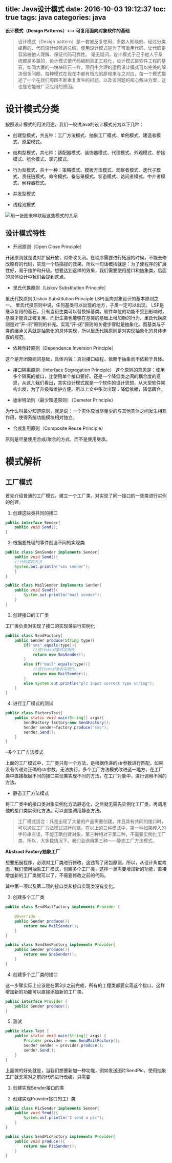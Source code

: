 title: Java设计模式
date: 2016-10-03 19:12:37
toc: true
tags: java
categories: java
---

**设计模式（Design Patterns）<——> 可复用面向对象软件的基础**

>设计模式（Design pattern）是一套被反复使用、多数人知晓的、经过分类编目的、代码设计经验的总结。使用设计模式是为了可重用代码、让代码更容易被他人理解、保证代码可靠性。 毫无疑问，设计模式于己于他人于系统都是多赢的，设计模式使代码编制真正工程化，设计模式是软件工程的基石，如同大厦的一块块砖石一样。项目中合理的运用设计模式可以完美的解决很多问题，每种模式在现在中都有相应的原理来与之对应，每一个模式描述了一个在我们周围不断重复发生的问题，以及该问题的核心解决方案，这也是它能被广泛应用的原因。


# 设计模式分类 #

按照设计模式的用法用途，我们一般讲java的设计模式分为以下几种：

- 创建型模式，共五种：工厂方法模式、抽象工厂模式、单例模式、建造者模式、原型模式。

- 结构型模式，共七种：适配器模式、装饰器模式、代理模式、外观模式、桥接模式、组合模式、享元模式。

<!--more-->

- 行为型模式，共十一种：策略模式、模板方法模式、观察者模式、迭代子模式、责任链模式、命令模式、备忘录模式、状态模式、访问者模式、中介者模式、解释器模式。

- 并发型模式

- 线程池模式


![用一张图来串联起这些模式的关系](http://dl.iteye.com/upload/attachment/0083/1179/57a92d42-4d84-3aa9-a8b9-63a0b02c2c36.jpg)


## 设计模式特性 ##

- 开闭原则（Open Close Principle）

开闭原则就是说对扩展开放，对修改关闭。在程序需要进行拓展的时候，不能去修改原有的代码，实现一个热插拔的效果。所以一句话概括就是：为了使程序的扩展性好，易于维护和升级。想要达到这样的效果，我们需要使用接口和抽象类，后面的具体设计中我们会提到这点。

- 里氏代换原则（Liskov Substitution Principle）

里氏代换原则(Liskov Substitution Principle LSP)面向对象设计的基本原则之一。 里氏代换原则中说，任何基类可以出现的地方，子类一定可以出现。 LSP是继承复用的基石，只有当衍生类可以替换掉基类，软件单位的功能不受到影响时，基类才能真正被复用，而衍生类也能够在基类的基础上增加新的行为。里氏代换原则是对“开-闭”原则的补充。实现“开-闭”原则的关键步骤就是抽象化。而基类与子类的继承关系就是抽象化的具体实现，所以里氏代换原则是对实现抽象化的具体步骤的规范。

- 依赖倒转原则（Dependence Inversion Principle）

这个是开闭原则的基础，具体内容：真对接口编程，依赖于抽象而不依赖于具体。
- 接口隔离原则（Interface Segregation Principle）
这个原则的意思是：使用多个隔离的接口，比使用单个接口要好。还是一个降低类之间的耦合度的意思，从这儿我们看出，其实设计模式就是一个软件的设计思想，从大型软件架构出发，为了升级和维护方便。所以上文中多次出现：降低依赖，降低耦合。

- 迪米特法则（最少知道原则）（Demeter Principle）

为什么叫最少知道原则，就是说：一个实体应当尽量少的与其他实体之间发生相互作用，使得系统功能模块相对独立。

- 合成复用原则（Composite Reuse Principle）

原则是尽量使用合成/聚合的方式，而不是使用继承。


# 模式解析 #

## 工厂模式 ##

首先介绍普通的工厂模式，建立一个工厂类，对实现了同一接口的一些类进行实例的创建。

1. 创建这些类共同的接口

```java
public interface Sender{
	public void Send();
}
```

2. 根据要处理的事件创造不同的实现类

```java
public class SmsSender implements Sender{
	public void Send(){
	//分别实现方法
	System.out.println("sms sender");
	}
}

public class MailSender implements Sender{
	public void Send(){
		System.out.println("mail sender");
	}
}
```

3. 创建接口的工厂类

工厂类负责对实现了接口的实现类进行实例化

```java
public class SendFactory{
	public Sender produce(String type){
		if("sms".equals(type)){
			//进行sms对象的实例化
			return new SmsSender();
		}
		else if("mail".equals(type)){
			//进行sms对象的实例化
			return new MailSender();
		}
		else System.out.println("plz input correct type string");
	}
}
```

4. 进行工厂模式的测试

```java
public class FactoryTest{
	public static void main(String[] args){
		SendFactory factory=new SendFactory();
		Sender sender=factory.produce("sms");
		sender.Send();
	}
}
```

-多个工厂方法模式

上面的工厂模式中，工厂类只有一个方法，是根据传递的str参数进行匹配，如果没有传递对正确的str参数，无法执行。多个工厂方法模式改进这一地方，在工厂类中直接根据不同的接口实现类实现不同的方法，在工厂对象中，进行调用不同的方法。


- 静态工厂方法模式

将工厂类中的接口类对象实例化方法静态化，之后就无需先实例化工厂类，再调用他的接口类实例化方法。可以直接调用静态方法。


>工厂模式适合：凡是出现了大量的产品需要创建，并且具有共同的接口时，可以通过工厂方法模式进行创建。在以上的三种模式中，第一种如果传入的字符串有误，不能正确创建对象，第三种相对于第二种，不需要实例化工厂类，所以，大多数情况下，我们会选用第三种——静态工厂方法模式。


**Abstract Factory抽象工厂**

想要拓展程序，必须对工厂类进行修改，这违背了闭包原则，所以，从设计角度考虑，我们使用抽象工厂模式，创建多个工厂类，这样一旦需要增加新的功能，直接增加新的工厂类就可以了，不需要修改之前的代码。

其中第一项以及第二项的接口类和接口实现类没有变化。

3. 创建多个工厂类

```java
public class SendMailFactory implements Provider {  
      
    @Override  
    public Sender produce(){  
        return new MailSender();  
    }  
}  

public class SendSmsFactory implements Provider{
	public Sender produce(){
		return new SnsSender();
	}
}
```

4. 创建多个工厂类的接口

这一步骤实际上应该是在第3步之前完成，所有的工程类都要实现这个接口。这样增加新的功能可以直接添加新的工厂类。

```java
public interface Provider {  
    public Sender produce();  
}  
```

5. 测试

```java
public class Test {  
    public static void main(String[] args) {  
        Provider provider = new SendMailFactory();  
        Sender sender = provider.produce();  
        sender.Send();  
    }  
}  
```

上面做的好处就是，当我们想要新加一种功能，例如发送图片SendPic，使用抽象工厂就无需对之前的代码进行改编，只需要

1. 创建实现Sender接口的类

2. 创建实现Provider接口的工厂类


```java
public class PicSender implements Sender{
	public void Send(){
		System.out.println("I send a pic");
	}
} 

public class SendPicFactory implements Provider{
	public void produce(){
		return new PicSender();
	}
}
```

